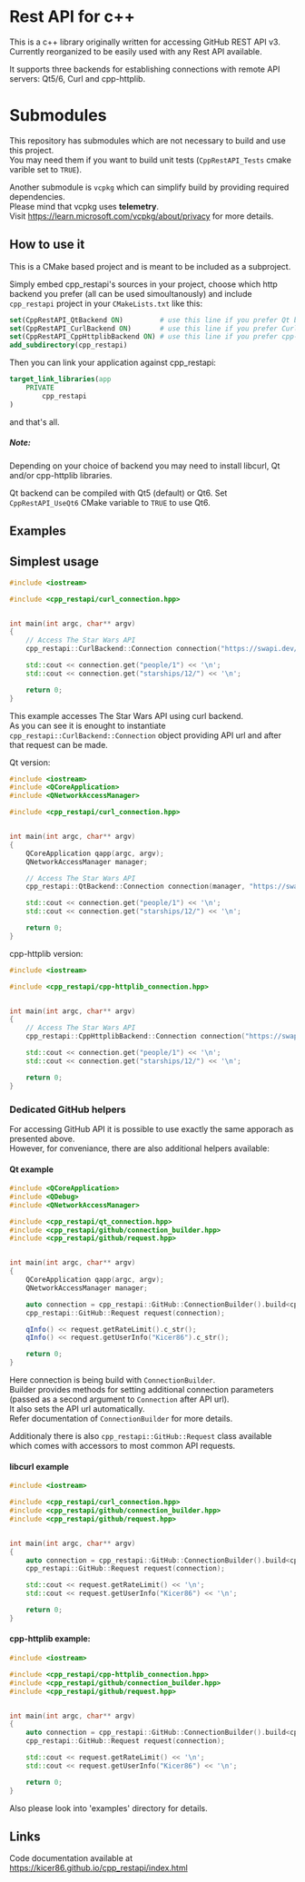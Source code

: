 
# Rest API for c++

This is a c++ library originally written for accessing GitHub REST API v3.
Currently reorganized to be easily used with any Rest API available.

It supports three backends for establishing connections with remote API servers:
Qt5/6, Curl and cpp-httplib.

# Submodules

This repository has submodules which are not necessary to build and use this project.<br>
You may need them if you want to build unit tests (`CppRestAPI_Tests` cmake varible set to `TRUE`).

Another submodule is `vcpkg` which can simplify build by providing required dependencies.<br>
Please mind that vcpkg uses **telemetry**.<br>
Visit https://learn.microsoft.com/vcpkg/about/privacy for more details.

## How to use it

This is a CMake based project and is meant to be included as a subproject.

Simply embed cpp_restapi's sources in your project,
choose which http backend you prefer (all can be used simoultanously) and include `cpp_restapi` project in your `CMakeLists.txt` like this:

```cmake
set(CppRestAPI_QtBackend ON)         # use this line if you prefer Qt backend
set(CppRestAPI_CurlBackend ON)       # use this line if you prefer Curl backend
set(CppRestAPI_CppHttplibBackend ON) # use this line if you prefer cpp-httplib backend
add_subdirectory(cpp_restapi)
```

Then you can link your application against cpp_restapi:

```cmake
target_link_libraries(app
    PRIVATE
        cpp_restapi
)
```

and that's all.

##### Note:
Depending on your choice of backend you may need to install libcurl, Qt and/or cpp-httplib libraries.

Qt backend can be compiled with Qt5 (default) or Qt6.
Set `CppRestAPI_UseQt6` CMake variable to `TRUE` to use Qt6.


## Examples

## Simplest usage

```c++
#include <iostream>

#include <cpp_restapi/curl_connection.hpp>


int main(int argc, char** argv)
{
    // Access The Star Wars API
    cpp_restapi::CurlBackend::Connection connection("https://swapi.dev/api", {});

    std::cout << connection.get("people/1") << '\n';
    std::cout << connection.get("starships/12/") << '\n';

    return 0;
}
```

This example accesses The Star Wars API using curl backend.<br>
As you can see it is enought to instantiate `cpp_restapi::CurlBackend::Connection` object providing API url and after that request can be made.

Qt version:
```c++
#include <iostream>
#include <QCoreApplication>
#include <QNetworkAccessManager>

#include <cpp_restapi/curl_connection.hpp>


int main(int argc, char** argv)
{
    QCoreApplication qapp(argc, argv);
    QNetworkAccessManager manager;

    // Access The Star Wars API
    cpp_restapi::QtBackend::Connection connection(manager, "https://swapi.dev/api", {});

    std::cout << connection.get("people/1") << '\n';
    std::cout << connection.get("starships/12/") << '\n';

    return 0;
}
```

cpp-httplib version:
```c++
#include <iostream>

#include <cpp_restapi/cpp-httplib_connection.hpp>


int main(int argc, char** argv)
{
    // Access The Star Wars API
    cpp_restapi::CppHttplibBackend::Connection connection("https://swapi.dev/api", {});

    std::cout << connection.get("people/1") << '\n';
    std::cout << connection.get("starships/12/") << '\n';

    return 0;
}
```

### Dedicated GitHub helpers

For accessing GitHub API it is possible to use exactly the same apporach as presented above.<br>
However, for conveniance, there are also additional helpers available:

#### Qt example

```c++
#include <QCoreApplication>
#include <QDebug>
#include <QNetworkAccessManager>

#include <cpp_restapi/qt_connection.hpp>
#include <cpp_restapi/github/connection_builder.hpp>
#include <cpp_restapi/github/request.hpp>


int main(int argc, char** argv)
{
    QCoreApplication qapp(argc, argv);
    QNetworkAccessManager manager;

    auto connection = cpp_restapi::GitHub::ConnectionBuilder().build<cpp_restapi::QtBackend::Connection>(manager);
    cpp_restapi::GitHub::Request request(connection);

    qInfo() << request.getRateLimit().c_str();
    qInfo() << request.getUserInfo("Kicer86").c_str();

    return 0;
}
```

Here connection is being build with `ConnectionBuilder`.<br>
Builder provides methods for setting additional connection parameters (passed as a second argument to `Connection` after API url).<br>
It also sets the API url automatically.<br>
Refer documentation of `ConnectionBuilder` for more details.

Additionaly there is also `cpp_restapi::GitHub::Request` class available which comes with accessors to most common API requests.

#### libcurl example

```c++
#include <iostream>

#include <cpp_restapi/curl_connection.hpp>
#include <cpp_restapi/github/connection_builder.hpp>
#include <cpp_restapi/github/request.hpp>


int main(int argc, char** argv)
{
    auto connection = cpp_restapi::GitHub::ConnectionBuilder().build<cpp_restapi::CurlBackend::Connection>();
    cpp_restapi::GitHub::Request request(connection);

    std::cout << request.getRateLimit() << '\n';
    std::cout << request.getUserInfo("Kicer86") << '\n';

    return 0;
}
```

#### cpp-httplib example:
```c++
#include <iostream>

#include <cpp_restapi/cpp-httplib_connection.hpp>
#include <cpp_restapi/github/connection_builder.hpp>
#include <cpp_restapi/github/request.hpp>


int main(int argc, char** argv)
{
    auto connection = cpp_restapi::GitHub::ConnectionBuilder().build<cpp_restapi::CppHttplibBackend::Connection>();
    cpp_restapi::GitHub::Request request(connection);

    std::cout << request.getRateLimit() << '\n';
    std::cout << request.getUserInfo("Kicer86") << '\n';

    return 0;
}
```

Also please look into 'examples' directory for details.

## Links

Code documentation available at https://kicer86.github.io/cpp_restapi/index.html
